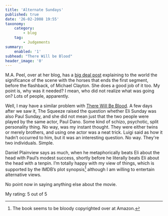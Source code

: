 ```yaml
---
title: 'Alternate Sundays'
published: true
date: '26-02-2008 19:55'
taxonomy:
    category:
        - blog
    tag:
        - Judgements
summary:
    enabled: '1'
subhead: "There Will be Blood"
header_image: '0'
---
```


M.A. Peel, over at her blog, has a [big deal post](https://mapeel.blogspot.com/2008/02/my-one-oscar-tidbit-we-saw-horses.html) explaining to the world the significance of the scene with the horses that ends the first segment, before the flashback, of Michael Clayton. She does a good job of it too. My point is, why was it needed? I mean, who did not realize what was going on? Lots of people, apparently.

Well, I may have a similar problem with [There Will Be Blood](https://imdb.com/title/tt0469494/). A few days after we saw it, The Squeeze raised the question whether Eli Sunday was also Paul Sunday, and she did not mean just that the two people were played by the same actor, Paul Dano. Some kind of schizo, psychotic, split personality thing. No way, was my instant thought. They were either twins or merely brothers, and using one actor was a neat trick. Luigi said as how it hadn’t occurred to him, but it was an interesting question. No way. They're two individuals. Simple.

Daniel Plainview says as much, when he metaphorically beats Eli about the head with Paul’s modest success, shortly before he literally beats Eli about the head with a tenpin. I’m totally happy with my view of things, which is supported by the IMDB’s plot synopsis[^fn1] although I am willing to entertain alternative views.

No point now in saying anything else about the movie.

My rating: 5 out of 5

[^fn1]: The book seems to be bloody copyrighted over at Amazon. 
